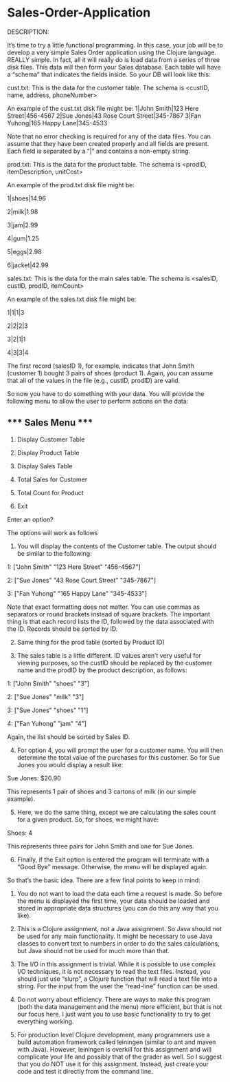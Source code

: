 # Sales-Order-Application


DESCRIPTION: 

It’s time to try a little functional programming. In this
case, your job will be to develop a very simple Sales Order application using the Clojure language.
REALLY simple. In fact, all it will really do is load data from a series of three disk files. This data will
then form your Sales database. Each table will have a “schema” that indicates the fields inside. So
your DB will look like this:

cust.txt: This is the data for the customer table. The schema is
<custID, name, address, phoneNumber>

An example of the cust.txt disk file might be:
1|John Smith|123 Here Street|456-4567
2|Sue Jones|43 Rose Court Street|345-7867
3|Fan Yuhong|165 Happy Lane|345-4533

Note that no error checking is required for any of the data files. You can assume that they have been
created properly and all fields are present. Each field is separated by a “|” and contains a non-empty
string.

prod.txt: This is the data for the product table. The schema is
<prodID, itemDescription, unitCost>

An example of the prod.txt disk file might be:

1|shoes|14.96

2|milk|1.98

3|jam|2.99

4|gum|1.25

5|eggs|2.98

6|jacket|42.99


sales.txt: This is the data for the main sales table. The schema is
<salesID, custID, prodID, itemCount>

An example of the sales.txt disk file might be:

1|1|1|3

2|2|2|3

3|2|1|1

4|3|3|4

The first record (salesID 1), for example, indicates that John Smith (customer 1) bought 3 pairs of
shoes (product 1). Again, you can assume that all of the values in the file (e.g., custID, prodID) are
valid.

So now you have to do something with your data. You will provide the following menu to allow the
user to perform actions on the data:

*** Sales Menu ***
------------------

1. Display Customer Table

2. Display Product Table

3. Display Sales Table

4. Total Sales for Customer

5. Total Count for Product

6. Exit

Enter an option?

The options will work as follows
1. You will display the contents of the Customer table. The output should be similar to the
following:

1: ["John Smith" "123 Here Street" "456-4567"]

2: ["Sue Jones" "43 Rose Court Street" "345-7867"]

3: ["Fan Yuhong" "165 Happy Lane" "345-4533"]

Note that exact formatting does not matter. You can use commas as separators or round
brackets instead of square brackets. The important thing is that each record lists the ID,
followed by the data associated with the ID. Records should be sorted by ID.

2. Same thing for the prod table (sorted by Product ID)

3. The sales table is a little different. ID values aren’t very useful for viewing purposes, so the
custID should be replaced by the customer name and the prodID by the product description,
as follows:

1: ["John Smith" "shoes" "3"]

2: ["Sue Jones" "milk" "3"]

3: ["Sue Jones" "shoes" "1"]

4: ["Fan Yuhong" "jam" "4"]

Again, the list should be sorted by Sales ID.

4. For option 4, you will prompt the user for a customer name. You will then determine the
total value of the purchases for this customer. So for Sue Jones you would display a result
like:

Sue Jones: $20.90

This represents 1 pair of shoes and 3 cartons of milk (in our simple example).

5. Here, we do the same thing, except we are calculating the sales count for a given product. So,
for shoes, we might have:

Shoes: 4

This represents three pairs for John Smith and one for Sue Jones.

6. Finally, if the Exit option is entered the program will terminate with a “Good Bye” message.
Otherwise, the menu will be displayed again.

So that’s the basic idea. There are a few final points to keep in mind:

1. You do not want to load the data each time a request is made. So before the menu is
displayed the first time, your data should be loaded and stored in appropriate data
structures (you can do this any way that you like).

2. This is a Clojure assignment, not a Java assignment. So Java should not be used for any main
functionality. It might be necessary to use Java classes to convert text to numbers in order
to do the sales calculations, but Java should not be used for much more than that.

3. The I/O in this assignment is trivial. While it is possible to use complex I/O techniques, it is
not necessary to read the text files. Instead, you should just use “slurp”, a Clojure function
that will read a text file into a string. For the input from the user the “read-line” function can
be used.

4. Do not worry about efficiency. There are ways to make this program (both the data
management and the menu) more efficient, but that is not our focus here. I just want you to
use basic functionality to try to get everything working.

5. For production level Clojure development, many programmers use a build automation
framework called leiningen (similar to ant and maven with Java). However, leiningen is
overkill for this assignment and will complicate your life and possibly that of the grader as
well. So I suggest that you do NOT use it for this assignment. Instead, just create your code
and test it directly from the command line.
